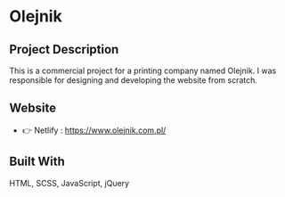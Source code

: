 # Olejnik

## Project Description
This is a commercial project for a printing company named Olejnik. I was responsible for designing and developing the website from scratch.

## Website

- 👉 Netlify : https://www.olejnik.com.pl/

## Built With
HTML,
SCSS,
JavaScript,
jQuery

